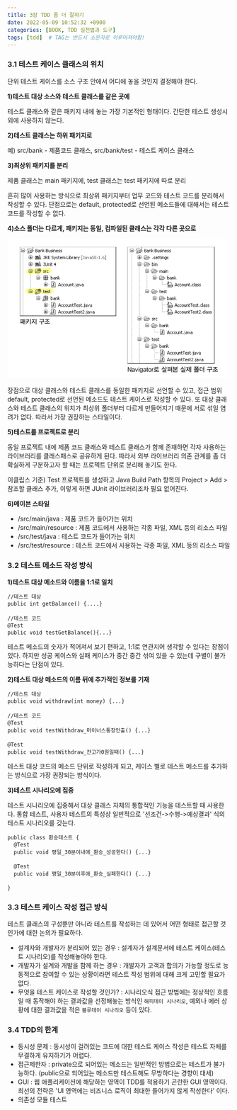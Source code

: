 ```yaml
---
title: 3장 TDD 좀 더 잘하기
date: 2022-05-09 10:52:32 +0900
categories: [BOOK, TDD 실천법과 도구]
tags: [tdd]  # TAG는 반드시 소문자로 이루어져야함!
---
```


### 3.1 테스트 케이스 클래스의 위치
단위 테스트 케이스를 소스 구조 안에서 어디에 놓을 것인지 결정해야 한다.

__1)테스트 대상 소스와 테스트 클래스를 같은 곳에__

테스트 클래스와 같은 패키지 내에 놓는 가장 기본적인 형태이다. 간단한 테스트 생성시 외에 사용하지 않는다.

__2)테스트 클래스는 하위 패키지로__

예) src/bank - 제품코드 클래스, src/bank/test - 테스트 케이스 클래스

__3)최상위 패키지를 분리__

제품 클래스는 main 패키지에, test 클래스는 test 패키지에 따로 분리

흔히 많이 사용하는 방식으로 최상위 패키지부터 업무 코드와 테스트 코드를 분리해서 작성할 수 있다. 단점으로는 default, protected로 선언된 메소드들에 대해서는 테스트 코드를 작성할 수 없다.

__4)소스 폴더는 다르게, 패키지는 동일, 컴파일된 클래스는 각각 다른 곳으로__

<img src="/assets/img/posting_img/book/TDD/test코드경로.jpeg" width="500px">

장점으로 대상 클래스와 테스트 클래스를 동일한 패키지로 선언할 수 있고, 접근 범위 default, protected로 선언된 메소드도 테스트 케이스로 작성할 수 있다.
또 대상 클래스와 테스트 클래스의 위치가 최상위 폴더부터 다르게 만들어지기 때문에 서로 섞일 염려가 없다. 따라서 가장 권장하는 스타일이다.

__5)테스트를 프로젝트로 분리__

동일 프로젝트 내에 제품 코드 클래스와 테스트 클래스가 함께 존재하면 각자 사용하는 라이브러리를 클래스패스로 공유하게 된다. 따라서 외부 라이브러리 의존 관계를 좀 더 확실하게 구분하고자 할 때는 프로젝트 단위로 분리해 놓기도 한다.

이클립스 기준) Test 프로젝트를 생성하고 Java Build Path 항목의 Project > Add > 참조할 클래스 추가, 이렇게 하면 JUnit 라이브러리조차 필요 없어진다.

__6)메이븐 스타일__
* /src/main/java : 제품 코드가 들어가는 위치
* /src/main/resource : 제품 코드에서 사용하는 각종 파일, XML 등의 리소스 파일
* /src/test/java : 테스트 코드가 들어가는 위치
* /src/test/resource : 테스트 코드에서 사용하는 각종 파일, XML 등의 리소스 파일

### 3.2 테스트 메소드 작성 방식
__1)테스트 대상 메소드와 이름을 1:1로 일치__
```
//테스트 대상
public int getBalance() {....}

//테스트 코드
@Test
public void testGetBalance(){...}
```
테스트 메소드의 숫자가 적어져서 보기 편하고, 1:1로 연관지어 생각할 수 있다는 장점이 있다. 하지만 성공 케이스와 실패 케이스가 중간 중간 섞여 있을 수 있는데 구별이 불가능하다는 단점이 있다.

__2)테스트 대상 메소드의 이름 뒤에 추가적인 정보를 기재__
```
//테스트 대상
public void withdraw(int money) {...}

//테스트 코드
@Test
public void testWithdraw_마이너스통장인출() {...}

@Test
public void testWithdraw_잔고가0원일때() {...}
```
테스트 대상 코드의 메소드 단위로 작성하게 되고, 케이스 별로 테스트 메소드를 추가하는 방식으로 가장 권장되는 방식이다.

__3)테스트 시나리오에 집중__

테스트 시나리오에 집중해서 대상 클래스 자체의 통합적인 기능을 테스트할 때 사용한다. 통합 테스트, 사용자 테스트의 특성상 일반적으로 '선조건->수행->예상결과' 식의 테스트 시나리오를 갖는다.
```
public class 환승테스트 {
  @Test
  public void 평일_30분이내에_환승_성공한다() {...}

  @Test
  public void 평일_30분이후에_환승_실패한다() {...}

}
```

### 3.3 테스트 케이스 작성 접근 방식
테스트 클래스의 구성뿐만 아니라 테스트를 작성하는 데 있어서 어떤 형태로 접근할 것인가에 대한 논의가 필요하다.
* 설계자와 개발자가 분리되어 있는 경우 : 설계자가 설계문서에 테스트 케이스(테스트 시나리오)를 작성해놓아야 한다.
* 개발자가 설계와 개발을 함께 하는 경우 : 개발자가 고객과 합의가 가능할 정도로 능동적으로 참여할 수 있는 상황이라면 테스트 작성 범위에 대해 크게 고민할 필요가 없다.
* 무엇을 테스트 케이스로 작성할 것인가? : 시나리오식 접근 방법에는 정상적인 흐름일 때 동작해야 하는 결과값을 선정해놓는 방식인 `해피데이 시나리오`, 예외나 에러 상황에 대한 결과값을 적은 `블루데이 시나리오` 등이 있다.

### 3.4 TDD의 한계
* 동시성 문제 : 동시성이 걸려있는 코드에 대한 테스트 케이스 작성은 테스트 자체를 무결하게 유지하기가 어렵다.
* 접근제한자 : private으로 되어있는 메소드는 일반적인 방법으로는 테스트가 불가능하다. (public으로 되어있는 메소드만 테스트해도 무방하다는 경향이 대세)
* GUI : 웹 애플리케이션에 해당하는 영역이 TDD를 적용하기 곤란한 GUI 영역이다. 최선의 전략은 'UI 영역에는 비즈니스 로직이 최대한 들어가지 않게 작성한다' 이다.
* 의존성 모듈 테스트
